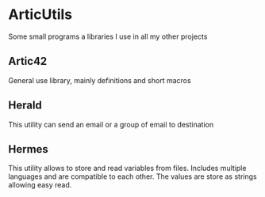 # ArticUtils
Some small programs a libraries I use in all my other projects

## Artic42

General use library, mainly definitions and short macros

## Herald

This utility can send an email or a group of email to destination

## Hermes

This utility allows to store and read variables from files. Includes multiple languages and are compatible to each other. The values are store as strings allowing easy read.